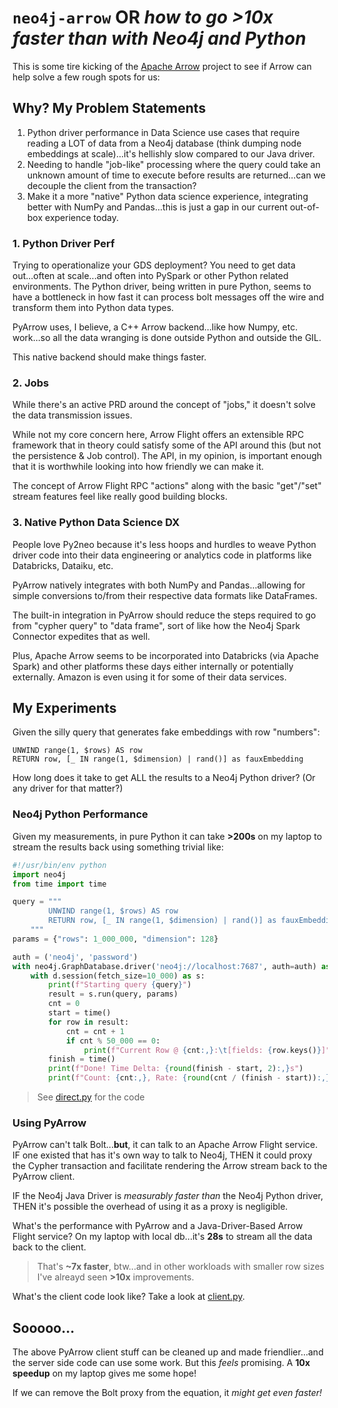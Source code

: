 # `neo4j-arrow` OR _how to go >10x faster than with Neo4j and Python_

This is some tire kicking of the [Apache Arrow](https://arrow.apache.org/) project to see if Arrow can help solve a few rough spots for us:


## Why? My Problem Statements

1. Python driver performance in Data Science use cases that require reading a LOT of data from a Neo4j database (think dumping node embeddings at scale)...it's hellishly slow compared to our Java driver.
2. Needing to handle "job-like" processing where the query could take an unknown amount of time to execute before results are returned...can we decouple the client from the transaction?
3. Make it a more "native" Python data science experience, integrating better with NumPy and Pandas...this is just a gap in our current out-of-box experience today.

### 1. Python Driver Perf

Trying to operationalize your GDS deployment? You need to get data out...often at scale...and often into PySpark or other Python related environments. The Python driver, being written in pure Python, seems to have a bottleneck in how fast it can process bolt messages off the wire and transform them into Python data types.

PyArrow uses, I believe, a C++ Arrow backend...like how Numpy, etc. work...so all the data wranging is done outside Python and outside the GIL.

This native backend should make things faster.

### 2. Jobs

While there's an active PRD around the concept of "jobs," it doesn't solve the data transmission issues.

While not my core concern here, Arrow Flight offers an extensible RPC framework that in theory could satisfy some of the API around this (but not the persistence & Job control). The API, in my opinion, is important enough that it is worthwhile looking into how friendly we can make it.

The concept of Arrow Flight RPC "actions" along with the basic "get"/"set" stream features feel like really good building blocks.

### 3. Native Python Data Science DX

People love Py2neo because it's less hoops and hurdles to weave Python driver code into their data engineering or analytics code in platforms like Databricks, Dataiku, etc.

PyArrow natively integrates with both NumPy and Pandas...allowing for simple conversions to/from their respective data formats like DataFrames.

The built-in integration in PyArrow should reduce the steps required to go from "cypher query" to "data frame", sort of like how the Neo4j Spark Connector expedites that as well.

Plus, Apache Arrow seems to be incorporated into Databricks (via Apache Spark) and other platforms these days either internally or potentially externally. Amazon is even using it for some of their data services.

## My Experiments

Given the silly query that generates fake embeddings with row "numbers":

```
UNWIND range(1, $rows) AS row
RETURN row, [_ IN range(1, $dimension) | rand()] as fauxEmbedding
```

How long does it take to get ALL the results to a Neo4j Python driver? (Or any driver for that matter?)

### Neo4j Python Performance
Given my measurements, in pure Python it can take **>200s** on my laptop to stream the results back using something trivial like:

```python
#!/usr/bin/env python
import neo4j
from time import time

query = """
        UNWIND range(1, $rows) AS row
        RETURN row, [_ IN range(1, $dimension) | rand()] as fauxEmbedding
    """
params = {"rows": 1_000_000, "dimension": 128}

auth = ('neo4j', 'password')
with neo4j.GraphDatabase.driver('neo4j://localhost:7687', auth=auth) as d:
    with d.session(fetch_size=10_000) as s:
        print(f"Starting query {query}")
        result = s.run(query, params)
        cnt = 0
        start = time()
        for row in result:
            cnt = cnt + 1
            if cnt % 50_000 == 0:
                print(f"Current Row @ {cnt:,}:\t[fields: {row.keys()}]")
        finish = time()
        print(f"Done! Time Delta: {round(finish - start, 2):,}s")
        print(f"Count: {cnt:,}, Rate: {round(cnt / (finish - start)):,} rows/s")

```
> See [direct.py](./direct.py) for the code

### Using PyArrow

PyArrow can't talk Bolt...**but**, it can talk to an Apache Arrow Flight service. IF one existed that has it's own way to talk to Neo4j, THEN it could proxy the Cypher transaction and facilitate rendering the Arrow stream back to the PyArrow client.

IF the Neo4j Java Driver is _measurably faster than_ the Neo4j Python driver, THEN it's possible the overhead of using it as a proxy is negligible.

What's the performance with PyArrow and a Java-Driver-Based Arrow Flight service? On my laptop with local db...it's **28s** to stream all the data back to the client.

> That's **~7x faster**, btw...and in other workloads with smaller row sizes I've alreayd seen **>10x** improvements.

What's the client code look like? Take a look at [client.py](./client.py).

## Sooooo...

The above PyArrow client stuff can be cleaned up and made friendlier...and the server side code can use some work. But this _feels_ promising. A **10x speedup** on my laptop gives me some hope!

If we can remove the Bolt proxy from the equation, it _might get even faster!_
